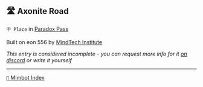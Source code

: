 ##  🛣️ Axonite Road

`🪧 Place` in [Paradox Pass](<https://zeithalt.github.io/r/paradox_pass.html>)

Built on eon 556 by [MindTech Institute](<https://zeithalt.github.io/r/mindtech_institute.html>)

_This entry is considered incomplete - you can request more info for it [on discord](<https://discord.com/channels/562910943848169472/1173922660489633802>) or write it yourself_


-----
[`📑` Mimbot Index](<https://zeithalt.github.io/r/#a740>)
<!---
keywords:  mt, paradox pass
aliases: 
-->